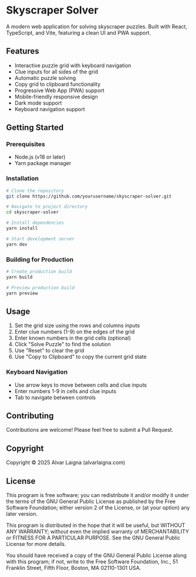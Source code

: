 # Skyscraper Solver

A modern web application for solving skyscraper puzzles. Built with React, TypeScript, and Vite, featuring a clean UI and PWA support.

## Features

- Interactive puzzle grid with keyboard navigation
- Clue inputs for all sides of the grid
- Automatic puzzle solving
- Copy grid to clipboard functionality
- Progressive Web App (PWA) support
- Mobile-friendly responsive design
- Dark mode support
- Keyboard navigation support

## Getting Started

### Prerequisites

- Node.js (v18 or later)
- Yarn package manager

### Installation

```bash
# Clone the repository
git clone https://github.com/yourusername/skyscraper-solver.git

# Navigate to project directory
cd skyscraper-solver

# Install dependencies
yarn install

# Start development server
yarn dev
```

### Building for Production

```bash
# Create production build
yarn build

# Preview production build
yarn preview
```

## Usage

1. Set the grid size using the rows and columns inputs
2. Enter clue numbers (1-9) on the edges of the grid
3. Enter known numbers in the grid cells (optional)
4. Click "Solve Puzzle" to find the solution
5. Use "Reset" to clear the grid
6. Use "Copy to Clipboard" to copy the current grid state

### Keyboard Navigation

- Use arrow keys to move between cells and clue inputs
- Enter numbers 1-9 in cells and clue inputs
- Tab to navigate between controls

## Contributing

Contributions are welcome! Please feel free to submit a Pull Request.

## Copyright

Copyright © 2025 Alvar Laigna (alvarlaigna.com)

## License

This program is free software; you can redistribute it and/or modify
it under the terms of the GNU General Public License as published by
the Free Software Foundation; either version 2 of the License, or
(at your option) any later version.

This program is distributed in the hope that it will be useful,
but WITHOUT ANY WARRANTY; without even the implied warranty of
MERCHANTABILITY or FITNESS FOR A PARTICULAR PURPOSE. See the
GNU General Public License for more details.

You should have received a copy of the GNU General Public License along
with this program; if not, write to the Free Software Foundation, Inc.,
51 Franklin Street, Fifth Floor, Boston, MA 02110-1301 USA.
